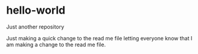 # hello-world
Just another repository

Just making a quick change to the read me file letting everyone know that I am making a change to the read me file.
